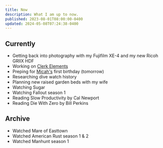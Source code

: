 ```yaml
---
title: Now
description: What I am up to now.
published: 2023-08-01T08:00:00-0400
updated: 2024-05-08T07:24:38-0400
---
```


## Currently

- Getting back into photography with my Fujifilm XE-4 and my new Ricoh GRIIX HDF
- Working on [Clerk Elements](https://clerk.com/docs/elements/overview)
- Preping for [Micah's](/micah) first birthday (tomorrow)
- Researching dive watch history
- Planning new raised garden beds with my wife
- Watching Sugar
- Watching Fallout season 1
- Reading Slow Productivity by Cal Newport
- Reading Die With Zero by Bill Perkins

## Archive

- Watched Mare of Easttown
- Watched American Rust season 1 & 2
- Watched Manhunt season 1
